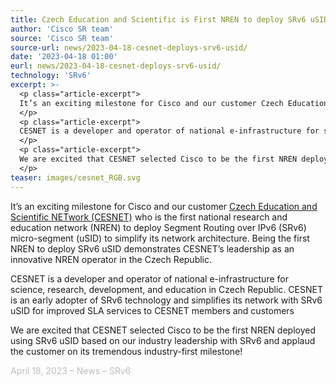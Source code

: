 ```yaml
---
title: Czech Education and Scientific is First NREN to deploy SRv6 uSID
author: 'Cisco SR team'
source: 'Cisco SR team'
source-url: news/2023-04-18-cesnet-deploys-srv6-usid/
date: '2023-04-18 01:00'
eurl: news/2023-04-18-cesnet-deploys-srv6-usid/
technology: 'SRv6'
excerpt: >-
  <p class="article-excerpt">
  It’s an exciting milestone for Cisco and our customer Czech Education and Scientific NETwork  (CESNET) who is the first national research and education network (NREN) to deploy Segment Routing over IPv6 (SRv6) micro-segment (uSID) to simplify its network architecture. Being the first NREN to deploy SRv6 uSID demonstrates CESNET’s leadership as an innovative NREN operator in the Czech Republic.
  </p>
  <p class="article-excerpt">
  CESNET is a developer and operator of national e-infrastructure for science, research, development, and education in Czech Republic. CESNET is an early adopter of SRv6 technology and simplifies its network with SRv6 uSID for improved SLA services to CESNET members and customers
  </p>
  <p class="article-excerpt">
  We are excited that CESNET selected Cisco to be the first NREN deployed using SRv6 uSID based on our industry leadership with SRv6 and applaud the customer on its tremendous industry-first milestone!
  </p>
teaser: images/cesnet_RGB.svg
---
```


It’s an exciting milestone for Cisco and our customer [Czech Education and Scientific NETwork (CESNET)](https://www.cesnet.cz/?lang=en) who is the first national research and education network (NREN) to deploy Segment Routing over IPv6 (SRv6) micro-segment (uSID) to simplify its network architecture. Being the first NREN to deploy SRv6 uSID demonstrates CESNET’s leadership as an innovative NREN operator in the Czech Republic.

CESNET is a developer and operator of national e-infrastructure for science, research, development, and education in Czech Republic. CESNET is an early adopter of SRv6 technology and simplifies its network with SRv6 uSID for improved SLA services to CESNET members and customers

We are excited that CESNET selected Cisco to be the first NREN deployed using SRv6 uSID based on our industry leadership with SRv6 and applaud the customer on its tremendous industry-first milestone!

<p style="color: #bdbdbd;" class="article-postfix">April 18, 2023 – News – SRv6 </p>

